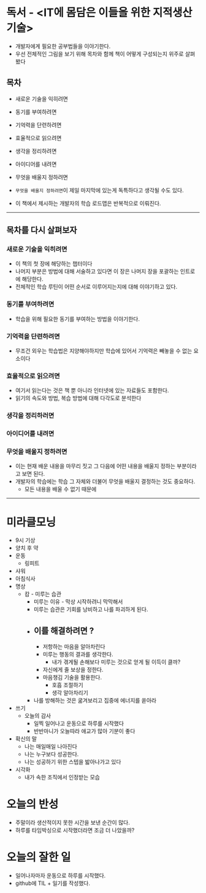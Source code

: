 <!-- @import "[TOC]" {cmd="toc" depthFrom=1 depthTo=6 orderedList=false} -->

# 독서 - <IT에 몸담은 이들을 위한 지적생산기술>

- 개발자에게 필요한 공부법들을 이야기한다.
- 우선 전체적인 그림을 보기 위해 목차와 함께 책이 어떻게 구성되는지 위주로 살펴봤다

## 목차

- 새로운 기술을 익히려면
- 동기를 부여하려면
- 기억력을 단련하려면
- 효율적으로 읽으려면
- 생각을 정리하려면
- 아이디어를 내려면
- 무엇을 배울지 정하려면

- `무엇을 배울지 정하려면`이 제일 마지막에 있는게 독특하다고 생각될 수도 있다.
- 이 책에서 제시하는 개발자의 학습 로드맵은 반복적으로 이뤄진다.

---

## 목차를 다시 살펴보자

### 새로운 기술을 익히려면

- 이 책의 첫 장에 해당하는 챕터이다
- 나머지 부분은 방법에 대해 서술하고 있다면 이 장은 나머지 장을 포괄하는 인트로에 해당한다.
- 전체적인 학습 루틴이 어떤 순서로 이루어지는지에 대해 이야기하고 있다.

### 동기를 부여하려면

- 학습을 위해 필요한 동기를 부여하는 방법을 이야기한다.

### 기억력을 단련하려면

- 무조건 외우는 학습법은 지양해야하지만 학습에 있어서 기억력은 빼놓을 수 없는 요소이다

### 효율적으로 읽으려면

- 여기서 읽는다는 것은 책 뿐 아니라 인터넷에 있는 자료들도 포함한다.
- 읽기의 속도와 방법, 복습 방법에 대해 다각도로 분석한다

### 생각을 정리하러면

### 아이디어를 내려면

### 무엇을 배울지 정하려면

- 이는 현재 배운 내용을 마무리 짓고 그 다음에 어떤 내용을 배울지 정하는 부분이라고 보면 된다.
- 개발자의 학습에는 학습 그 자체와 더불어 무엇을 배울지 결정하는 것도 중요하다.
  - 모든 내용을 배울 수 없기 때문에

---

# 미라클모닝

- 9시 기상
- 양치 후 약
- 운동
  - 링피트
- 샤워
- 아침식사
- 명상
  - 캄 - 미루는 습관
    - 미루는 이유 - 막상 시작하려니 막막해서
    - 미루는 습관은 기회를 낭비하고 나를 파괴하게 된다.
    - ## **이를 해결하려면 ?**
      - 저항하는 마음을 알아차린다
      - 미루는 행동의 결과를 생각한다.
        - 내가 겪게될 손해보다 미루는 것으로 얻게 될 이득이 클까?
      - 자신에게 줄 보상을 정한다.
      - 마음챙김 기술을 활용한다.
        - 호흡 조절하기
        - 생각 알아차리기
    - 나를 방해하는 것은 굶겨보리고 집중에 에너지를 쏟아라
- 쓰기
  - 오늘의 감사
    - 일찍 일어나고 운동으로 하루를 시작했다
    - 반반마니가 오늘따라 애교가 많아 기분이 좋다
- 확신의 말
  - 나는 매일매일 나아진다
  - 나는 누구보다 성공한다.
  - 나는 성공하기 위한 스텝을 밟아나가고 있다
- 시각화
  - 내가 속한 조직에서 인정받는 모습

# 오늘의 반성

- 주말이라 생산적이지 못한 시간을 보낸 순간이 많다.
- 하루를 타임박싱으로 시작했더라면 조금 더 나았을까?

# 오늘의 잘한 일

- 일어나자마자 운동으로 하루를 시작했다.
- github에 TIL + 일기를 작성했다.
